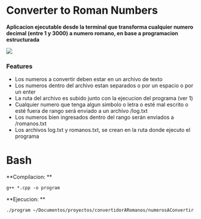 # Converter to Roman Numbers

**Aplicacion ejecutable desde la terminal que transforma cualquier numero decimal (entre 1 y 3000) a numero romano, en base a programacion estructurada**

![](https://raw.githubusercontent.com/zapataramil/convertidorARomanos/master/icono.ico)

### Features

- Los numeros a convertir deben estar en un archivo de texto
- Los numeros dentro del archivo estan separados o por un espacio o por un enter
- La ruta del archivo es subido junto con la ejecucion del programa (ver 1)
- Cualquier numero que tenga algun simbolo o letra o esté mal escrito o esté fuera de rango será enviado a un archivo /log.txt
- Los numeros bien ingresados dentro del rango serán enviados a /romanos.txt
- Los archivos log.txt y romanos.txt, se crean en la ruta donde ejecuto el programa



# Bash

**Compilacion: **
```html
g++ *.cpp -o program
```
**Ejecucion: **
```html
./program ~/Documentos/proyectos/convertidorARomanos/numerosAConvertir.txt
```
